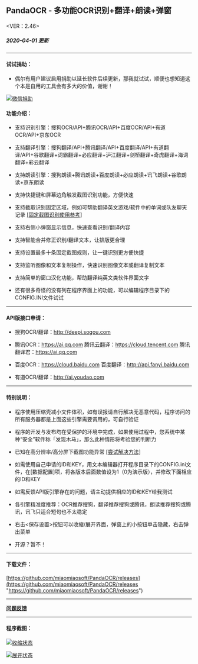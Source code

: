 ## PandaOCR - 多功能OCR识别+翻译+朗读+弹窗

<VER：2.46>
##### 2020-04-01 更新
------------

#### 试试捐助：
- 偶尔有用户建议启用捐助以延长软件后续更新，那我就试试，顺便也想知道这个本是自用的工具会有多大的价值，谢谢！

[![微信捐助](https://raw.githubusercontent.com/miaomiaosoft/PandaOCR/master/images/BaiduShurufa_2020-4-1_22-31-21.jpg "微信捐助")](https://raw.githubusercontent.com/miaomiaosoft/PandaOCR/master/images/BaiduShurufa_2020-4-1_22-31-21.jpg "微信捐助")

#### 功能介绍：

- 支持识别引擎：搜狗OCR/API+腾讯OCR/API+百度OCR/API+有道OCR/API+京东OCR

- 支持翻译引擎：搜狗翻译/API+腾讯翻译/API+百度翻译/API+有道翻译/API+谷歌翻译+词霸翻译+必应翻译+沪江翻译+剑桥翻译+奇虎翻译+海词翻译+彩云翻译

- 支持朗读引擎：搜狗朗读+腾讯朗读+百度朗读+必应朗读+讯飞朗读+谷歌朗读+京东朗读

- 支持快捷键和屏幕边角触发截图识别功能，方便快速

- 支持截取识别固定区域，例如可帮助翻译英文游戏/软件中的单词或队友聊天记录 [[固定截图识别使用参考]](https://www.bilibili.com/video/av56168758 "[固定截图识别使用参考]")

- 支持右侧小弹窗显示信息，快速查看识别/翻译内容

- 支持智能合并修正识别/翻译文本，让排版更合理

- 支持设置最多十条固定截图规则，让一键识别更方便快捷

- 支持监听图像和文本复制操作，快速识别图像文本或翻译复制文本

- 支持简单的窗口汉化功能，帮助翻译纯英文类软件界面文字

- 还有很多奇怪的没有列在程序界面上的功能，可以编辑程序目录下的CONFIG.INI文件试试

------------

#### API版接口申请：

 - 搜狗OCR/翻译：http://deepi.sogou.com
 
 - 腾讯OCR：https://ai.qq.com 腾讯云翻译：https://cloud.tencent.com 腾讯翻译君：https://ai.qq.com
 
 - 百度OCR：https://cloud.baidu.com 百度翻译：http://api.fanyi.baidu.com
 
 - 有道OCR/翻译：http://ai.youdao.com

------------


#### 特别说明：

- 程序使用压缩壳减小文件体积，如有误报请自行解决无恶意代码，程序访问的所有服务器都是上面这些引擎需要调用的，可自行验证

- 程序的开发与发布均在受保护的环境中完成，如果使用过程中，您系统中某种“安全”软件称「发现木马」，那么此种情形将考验您的判断力

- 已知在高分辨率/高分屏下截图功能异常 [[尝试解决方法]](https://github.com/miaomiaosoft/PandaOCR/issues/17 "[尝试解决方法]")

- 如需使用自己申请的ID和KEY，用文本编辑器打开程序目录下的CONFIG.ini文件，在[数据配置]项，将各版本后面数值设为1（0为演示版），并修改下面相应的ID和KEY

- 如需反馈API版引擎存在的问题，请主动提供相应的ID和KEY给我测试

- 各引擎精准度推荐：OCR推荐搜狗，翻译推荐搜狗或腾讯，朗读推荐搜狗或腾讯，讯飞只适合短句也不太稳定

- 右击<保存设置>按钮可以收缩/展开界面，弹窗上的小按钮单击隐藏，右击弹出菜单

- 开源？暂不！

------------

#### 下载文件：
[https://github.com/miaomiaosoft/PandaOCR/releases](https://github.com/miaomiaosoft/PandaOCR/releases "https://github.com/miaomiaosoft/PandaOCR/releases")

------------

**[问题反馈](https://github.com/miaomiaosoft/PandaOCR/issues "问题反馈")**

------------

#### 程序截图：
[![收缩状态](https://raw.githubusercontent.com/miaomiaosoft/PandaOCR/master/images/AeroSnap%E6%88%AA%E5%9B%BE1.png "收缩状态")](https://raw.githubusercontent.com/miaomiaosoft/PandaOCR/master/images/AeroSnap%E6%88%AA%E5%9B%BE1.png "收缩状态")

[![展开状态](https://raw.githubusercontent.com/miaomiaosoft/PandaOCR/master/images/AeroSnap%E6%88%AA%E5%9B%BE2.png "展开状态")](https://raw.githubusercontent.com/miaomiaosoft/PandaOCR/master/images/AeroSnap%E6%88%AA%E5%9B%BE2.png "展开状态")
